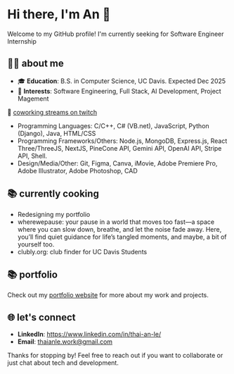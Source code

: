 # Hi there, I'm An 👋

Welcome to my GitHub profile! I'm currently seeking for Software Engineer Internship

## 🧑‍💻 about me

- 🎓 **Education**: B.S. in Computer Science, UC Davis. Expected Dec 2025
- 🚀 **Interests**: Software Engineering, Full Stack, AI Development, Project Magement

🔴 [coworking streams on twitch](https://www.twitch.tv/xntle)

- Programming Languages: C/C++, C# (VB.net), JavaScript, Python (Django), Java, HTML/CSS
- Programming Frameworks/Others: Node.js, MongoDB, Express.js, React Three/ThreeJS, NextJS, PineCone API, Gemini API,
OpenAI API, Stripe API, Shell.
- Design/Media/Other: Git, Figma, Canva, iMovie, Adobe Premiere Pro, Adobe Illustrator, Adobe Photoshop, CAD

## 📚 currently cooking

- Redesigning my portfolio
- wherewepause: your pause in a world that moves too fast—a space where you can slow down, breathe, and let the noise fade away. Here, you’ll find quiet guidance for life’s tangled moments, and maybe, a bit of yourself too.
- clubly.org: club finder for UC Davis Students

## 📚 portfolio

Check out my [portfolio website](https://www.xntle.com/) for more about my work and projects.

## 🌐 let's connect

- **LinkedIn**: https://www.linkedin.com/in/thai-an-le/
- **Email**: thaianle.work@gmail.com

Thanks for stopping by! Feel free to reach out if you want to collaborate or just chat about tech and development.

<!--
**xntle/xntle** is a ✨ _special_ ✨ repository because its `README.md` (this file) appears on your GitHub profile.

Here are some ideas to get you started:

- 🔭 I’m currently working on ...
- 🌱 I’m currently learning ...
- 👯 I’m looking to collaborate on ...
- 🤔 I’m looking for help with ...
- 💬 Ask me about ...
- 📫 How to reach me: ...
- 😄 Pronouns: ...
- ⚡ Fun fact: ...
-->

